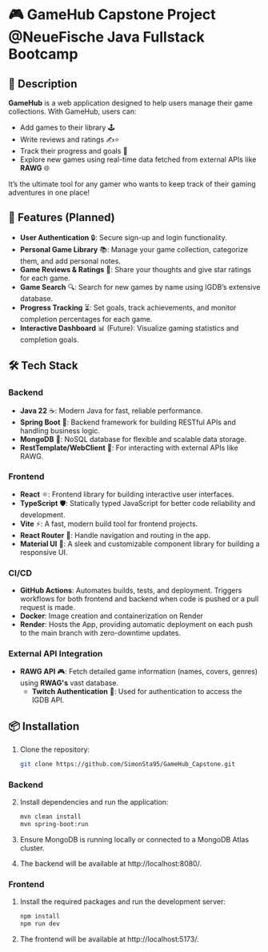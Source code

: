 # 🎮 GameHub Capstone Project <BR> @NeueFische Java Fullstack Bootcamp

## 📖 Description
**GameHub** is a web application designed to help users manage their game collections. With GameHub, users can:
- Add games to their library 🕹️
- Write reviews and ratings ✍️⭐
- Track their progress and goals 🎯
- Explore new games using real-time data fetched from external APIs like **RAWG** 🌐

It’s the ultimate tool for any gamer who wants to keep track of their gaming adventures in one place!

## 🚀 Features (Planned)
- **User Authentication** 🔒: Secure sign-up and login functionality.
- **Personal Game Library** 📚: Manage your game collection, categorize them, and add personal notes.
- **Game Reviews & Ratings** 📝: Share your thoughts and give star ratings for each game.
- **Game Search** 🔍: Search for new games by name using IGDB’s extensive database.
- **Progress Tracking** ⏳: Set goals, track achievements, and monitor completion percentages for each game.
- **Interactive Dashboard** 📊 (Future): Visualize gaming statistics and completion goals.

## 🛠️ Tech Stack
### Backend
- **Java 22** ☕: Modern Java for fast, reliable performance.
- **Spring Boot** 🌱: Backend framework for building RESTful APIs and handling business logic.
- **MongoDB** 🍃: NoSQL database for flexible and scalable data storage.
- **RestTemplate/WebClient** 📡: For interacting with external APIs like RAWG.

### Frontend
- **React** ⚛️: Frontend library for building interactive user interfaces.
- **TypeScript** 🛡️: Statically typed JavaScript for better code reliability and development.
- **Vite** ⚡: A fast, modern build tool for frontend projects.
- **React Router** 🧭: Handle navigation and routing in the app.
- **Material UI** 🎨: A sleek and customizable component library for building a responsive UI.

### CI/CD
- **GitHub Actions**: Automates builds, tests, and deployment. Triggers workflows for both frontend and backend when code is pushed or a pull request is made.
- **Docker**: Image creation and containerization on Render
- **Render**: Hosts the App, providing automatic deployment on each push to the main branch with zero-downtime updates.

### External API Integration
- **RAWG API** 🎮: Fetch detailed game information (names, covers, genres) using **RWAG's** vast database.
    - **Twitch Authentication** 🧩: Used for authentication to access the IGDB API.

## 📦 Installation

1. Clone the repository:
   ```bash
   git clone https://github.com/SimonSta95/GameHub_Capstone.git

### Backend
2. Install dependencies and run the application:
   ```bash
   mvn clean install
   mvn spring-boot:run
   
3. Ensure MongoDB is running locally or connected to a MongoDB Atlas cluster.

4. The backend will be available at http://localhost:8080/.
### Frontend

1. Install the required packages and run the development server:
   ```bash
   npm install
   npm run dev

2. The frontend will be available at http://localhost:5173/.
